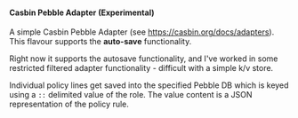 #### Casbin Pebble Adapter (Experimental)

A simple Casbin Pebble Adapter (see https://casbin.org/docs/adapters).
This flavour supports the **auto-save** functionality.

Right now it supports the autosave functionality, and I've worked in some restricted filtered adapter functionality - difficult with a simple k/v store.

Individual policy lines get saved into the specified Pebble DB which is keyed using a `::` delimited value of the
role. The value content is a JSON representation of the policy rule.
